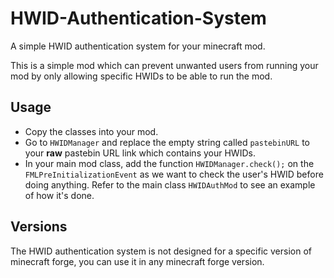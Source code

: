 # HWID-Authentication-System
A simple HWID authentication system for your minecraft mod.

This is a simple mod which can prevent unwanted users from running your mod by only allowing specific HWIDs to be able to run the mod.

## Usage

- Copy the classes into your mod.
- Go to `HWIDManager` and replace the empty string called `pastebinURL` to your **raw** pastebin URL link which contains your HWIDs.
- In your main mod class, add the function `HWIDManager.check();` on the `FMLPreInitializationEvent` as we want to check the user's HWID before doing anything. Refer to the main class `HWIDAuthMod` to see an example of how it's done.

## Versions
The HWID authentication system is not designed for a specific version of minecraft forge, you can use it in any minecraft forge version. 